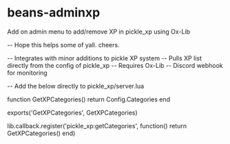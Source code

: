 # beans-adminxp
Add on admin menu to add/remove XP in pickle_xp using Ox-Lib

-- Hope this helps some of yall. cheers.

-- Integrates with minor additions to pickle XP system
-- Pulls XP list directly from the config of pickle_xp
-- Requires Ox-Lib
-- Discord webhook for monitoring



-- Add the below directly to pickle_xp/server.lua

function GetXPCategories()
    return Config.Categories
end

exports('GetXPCategories', GetXPCategories)

lib.callback.register('pickle_xp:getCategories', function()
    return GetXPCategories()
end)



